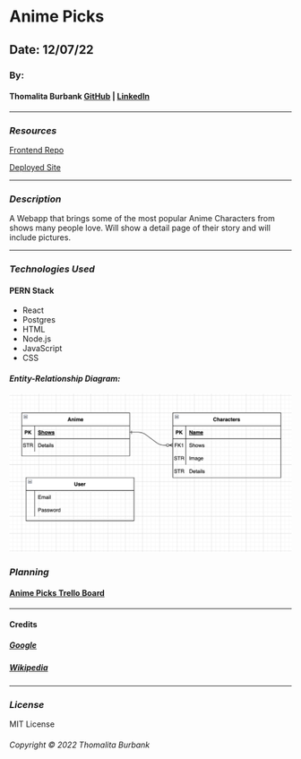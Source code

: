 # Anime Picks

<!-- ![](https://) -->

## Date: 12/07/22

### By:

#### Thomalita Burbank [GitHub](https://github.com/thomalita) | [LinkedIn](https://www.linkedin.com/in/thomalita-burbank/)

---

### **_Resources_**

[Frontend Repo](https://github.com/thomalita/tomtom-frontend)

[Deployed Site](https://heroku.com)

---

### **_Description_**

A Webapp that brings some of the most popular Anime Characters from shows many people love. Will show a detail page of their story and will include pictures.  

---

### **_Technologies Used_**

#### PERN Stack

- React
- Postgres
- HTML
- Node.js
- JavaScript
- CSS

#### **_Entity-Relationship Diagram:_**

![Entity-Relationship Diagram](./images/anime_ERD.png)

### **_Planning_**

#### [Anime Picks Trello Board](https://trello.com/c/sZIkGFng/1-anime-picks)

---
#### Credits
##### [Google](www.google.com)
##### [Wikipedia](https://en.wikipedia.org/wiki/Attack_on_Titan)

---

### **_License_**

MIT License

###### Copyright &copy; 2022 Thomalita Burbank